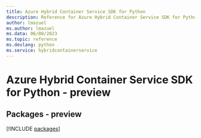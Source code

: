 ```yaml
---
title: Azure Hybrid Container Service SDK for Python
description: Reference for Azure Hybrid Container Service SDK for Python
author: lmazuel
ms.author: lmazuel
ms.data: 06/08/2023
ms.topic: reference
ms.devlang: python
ms.service: hybridcontainerservice
---
```

# Azure Hybrid Container Service SDK for Python - preview
## Packages - preview
[!INCLUDE [packages](hybrid-container-service-index.md)]
